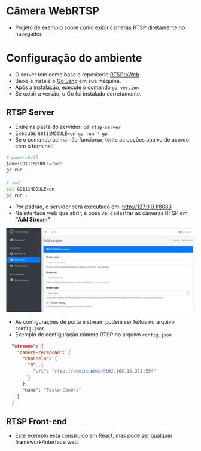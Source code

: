 # Câmera WebRTSP

- Projeto de exemplo sobre como exibir câmeras RTSP diretamente no navegador.

# Configuração do ambiente

- O server tem como base o repositório [RTSPtoWeb](https://github.com/deepch/RTSPtoWeb/)
- Baixe e instale o [Go Lang](https://go.dev/doc/install) em sua máquina.
- Após a instalação, execute o comando `go version`
- Se exibir a versão, o Go foi instalado corretamente.

## RTSP Server

- Entre na pasta do servidor: `cd rtsp-server`
- Execute: `GO111MODULE=on go run *.go`
- Se o comando acima não funcionar, tente as opções abaixo de acordo com o terminal:

```bash
# powershell
$env:GO111MODULE="on"
go run .

# cmd
set GO111MODULE=on
go run .
```

- Por padrão, o servidor será executado em: http://127.0.0.1:8083
- Na interface web que abrir, é possível cadastrar as câmeras RTSP em **"Add Stream"**.

<img src="/rtsp-frontend/src/assets/rtsptoweb.jpg" alt="RTSPtoWEB">

- As configurações de porta e stream podem ser feitos no arquivo `config.json`
- Exemplo de configuração câmera RTSP no arquivo `config.json`

```json
  "streams": {
    "camera-recepcao": {
      "channels": {
        "0": {
          "url": "rtsp://admin:admin@192.168.10.211:554"
        }
      },
      "name": "Teste Câmera"
    }
  }
```

## RTSP Front-end

- Este exemplo está construído em React, mas pode ser qualquer framework/interface web.
